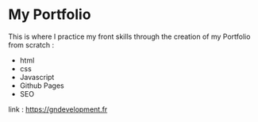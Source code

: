 # My Portfolio

This is where I practice my front skills through the creation of my Portfolio from scratch :

- html
- css
- Javascript
- Github Pages
- SEO

link : https://gndevelopment.fr
